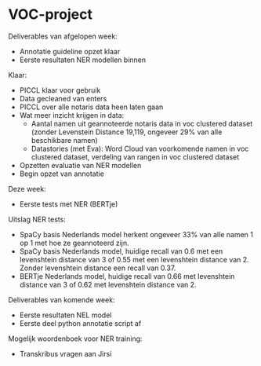 # VOC-project

Deliverables van afgelopen week:
- Annotatie guideline opzet klaar 
- Eerste resultaten NER modellen binnen

Klaar:
- PICCL klaar voor gebruik
- Data gecleaned van enters
- PICCL over alle notaris data heen laten gaan
- Wat meer inzicht krijgen in data:
  - Aantal namen uit geannoteerde notaris data in voc clustered dataset (zonder Levenstein Distance 19,119, ongeveer 29% van alle beschikbare namen)
  - Datastories (met Eva): Word Cloud van voorkomende namen in voc clustered dataset, verdeling van rangen in voc clustered dataset  
- Opzetten evaluatie van NER modellen
- Begin opzet van annotatie

Deze week:
- Eerste tests met NER (BERTje)

Uitslag NER tests:
- SpaCy basis Nederlands model herkent ongeveer 33% van alle namen 1 op 1 met hoe ze geannoteerd zijn.
- SpaCy basis Nederlands model, huidige recall van 0.6 met een levenshtein distance van 3 of 0.55 met een levenshtein distance van 2. Zonder levenshtein distance een recall van 0.37.
- BERTje Nederlands model, huidige recall van 0.66 met levenshtein distance van 3 of 0.62 met levenshtein distance van 2.


Deliverables van komende week:
- Eerste resultaten NEL model
- Eerste deel python annotatie script af

Mogelijk woordenboek voor NER training:
- Transkribus vragen aan Jirsi
